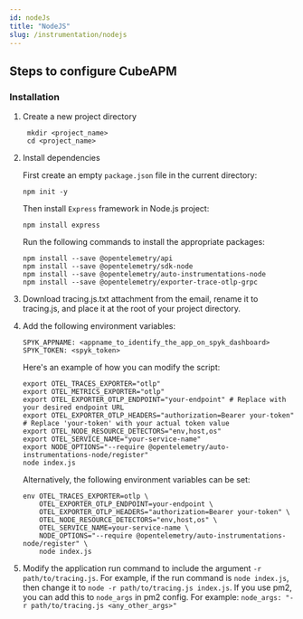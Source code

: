 ```yaml
---
id: nodeJs
title: "NodeJS"
slug: /instrumentation/nodejs
---
```


## Steps to configure CubeAPM

### Installation

1. Create a new project directory

   ```
    mkdir <project_name>
    cd <project_name>
   ```

1. Install dependencies

   First create an empty `package.json` file in the current directory:

   ```
   npm init -y
   ```

   Then install `Express` framework in Node.js project:

   ```
   npm install express
   ```

   Run the following commands to install the appropriate packages:

   ```
   npm install --save @opentelemetry/api
   npm install --save @opentelemetry/sdk-node
   npm install --save @opentelemetry/auto-instrumentations-node
   npm install --save @opentelemetry/exporter-trace-otlp-grpc
   ```

1. Download tracing.js.txt attachment from the email, rename it to tracing.js, and place it at
   the root of your project directory.

1. Add the following environment variables:

   ```
   SPYK_APPNAME: <appname_to_identify_the_app_on_spyk_dashboard>
   SPYK_TOKEN: <spyk_token>
   ```

   Here's an example of how you can modify the script:

   ```
   export OTEL_TRACES_EXPORTER="otlp"
   export OTEL_METRICS_EXPORTER="otlp"
   export OTEL_EXPORTER_OTLP_ENDPOINT="your-endpoint" # Replace with your desired endpoint URL
   export OTEL_EXPORTER_OTLP_HEADERS="authorization=Bearer your-token" # Replace 'your-token' with your actual token value
   export OTEL_NODE_RESOURCE_DETECTORS="env,host,os"
   export OTEL_SERVICE_NAME="your-service-name"
   export NODE_OPTIONS="--require @opentelemetry/auto-instrumentations-node/register"
   node index.js
   ```

   Alternatively, the following environment variables can be set:

   ```
   env OTEL_TRACES_EXPORTER=otlp \
       OTEL_EXPORTER_OTLP_ENDPOINT=your-endpoint \
       OTEL_EXPORTER_OTLP_HEADERS="authorization=Bearer your-token" \
       OTEL_NODE_RESOURCE_DETECTORS="env,host,os" \
       OTEL_SERVICE_NAME=your-service-name \
       NODE_OPTIONS="--require @opentelemetry/auto-instrumentations-node/register" \
       node index.js
   ```

1. Modify the application run command to include the argument `-r
path/to/tracing.js`. For example, if the run command is `node index.js`, then
   change it to `node -r path/to/tracing.js index.js`. If you use pm2, you can add
   this to `node_args` in pm2 config. For example:
   `node_args: "-r path/to/tracing.js <any_other_args>"`
